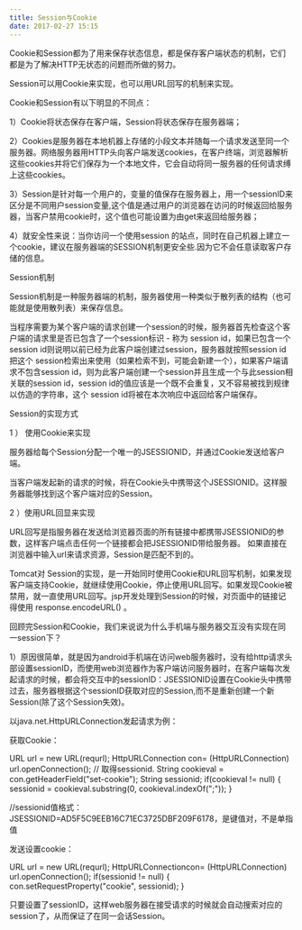 ```yaml
---
title: Session与Cookie
date: 2017-02-27 15:15
---
```


Cookie和Session都为了用来保存状态信息，都是保存客户端状态的机制，它们都是为了解决HTTP无状态的问题而所做的努力。
<!-- more -->
Session可以用Cookie来实现，也可以用URL回写的机制来实现。

Cookie和Session有以下明显的不同点：

1）Cookie将状态保存在客户端，Session将状态保存在服务器端；

2）Cookies是服务器在本地机器上存储的小段文本并随每一个请求发送至同一个服务器。网络服务器用HTTP头向客户端发送cookies，在客户终端，浏览器解析这些cookies并将它们保存为一个本地文件，它会自动将同一服务器的任何请求缚上这些cookies。

3）Session是针对每一个用户的，变量的值保存在服务器上，用一个sessionID来区分是不同用户session变量,这个值是通过用户的浏览器在访问的时候返回给服务器，当客户禁用cookie时，这个值也可能设置为由get来返回给服务器；

4）就安全性来说：当你访问一个使用session 的站点，同时在自己机器上建立一个cookie，建议在服务器端的SESSION机制更安全些.因为它不会任意读取客户存储的信息。

Session机制

Session机制是一种服务器端的机制，服务器使用一种类似于散列表的结构（也可能就是使用散列表）来保存信息。

当程序需要为某个客户端的请求创建一个session的时候，服务器首先检查这个客户端的请求里是否已包含了一个session标识 - 称为 session id，如果已包含一个session id则说明以前已经为此客户端创建过session，服务器就按照session id把这个 session检索出来使用（如果检索不到，可能会新建一个），如果客户端请求不包含session id，则为此客户端创建一个session并且生成一个与此session相关联的session id，session id的值应该是一个既不会重复，又不容易被找到规律以仿造的字符串，这个 session id将被在本次响应中返回给客户端保存。

Session的实现方式

1 ） 使用Cookie来实现

服务器给每个Session分配一个唯一的JSESSIONID，并通过Cookie发送给客户端。

当客户端发起新的请求的时候，将在Cookie头中携带这个JSESSIONID。这样服务器能够找到这个客户端对应的Session。

 

 

 

 2 ）使用URL回显来实现

URL回写是指服务器在发送给浏览器页面的所有链接中都携带JSESSIONID的参数，这样客户端点击任何一个链接都会把JSESSIONID带给服务器。
如果直接在浏览器中输入url来请求资源，Session是匹配不到的。

Tomcat对 Session的实现，是一开始同时使用Cookie和URL回写机制，如果发现客户端支持Cookie，就继续使用Cookie，停止使用URL回写。如果发现Cookie被禁用，就一直使用URL回写。jsp开发处理到Session的时候，对页面中的链接记得使用 response.encodeURL() 。

 

回顾完Session和Cookie，我们来说说为什么手机端与服务器交互没有实现在同一session下？

1）原因很简单，就是因为android手机端在访问web服务器时，没有给http请求头部设置sessionID，而使用web浏览器作为客户端访问服务器时，在客户端每次发起请求的时候，都会将交互中的sessionID：JSESSIONID设置在Cookie头中携带过去，服务器根据这个sessionID获取对应的Session,而不是重新创建一个新Session(除了这个Session失效)。

 

以java.net.HttpURLConnection发起请求为例：

获取Cookie： 

URL url = new URL(requrl);
 HttpURLConnection con= (HttpURLConnection) url.openConnection(); 
// 取得sessionid. 
String cookieval = con.getHeaderField("set-cookie"); 
String sessionid; 
if(cookieval != null) { 
sessionid = cookieval.substring(0, cookieval.indexOf(";")); 
}

//sessionid值格式：JSESSIONID=AD5F5C9EEB16C71EC3725DBF209F6178，是键值对，不是单指值

发送设置cookie： 

URL url = new URL(requrl);
HttpURLConnectioncon= (HttpURLConnection) url.openConnection(); 
if(sessionid != null) { 
con.setRequestProperty("cookie", sessionid); 
}

只要设置了sessionID，这样web服务器在接受请求的时候就会自动搜索对应的session了，从而保证了在同一会话Session。